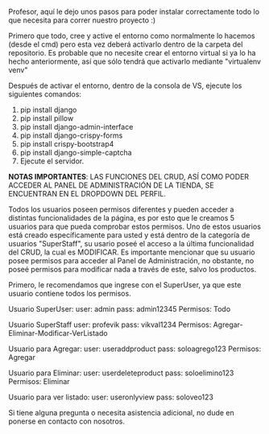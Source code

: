 Profesor, aquí le dejo unos pasos para poder instalar correctamente todo lo que necesita para correr nuestro proyecto :)

Primero que todo, cree y active el entorno como normalmente lo hacemos (desde el cmd) pero esta vez deberá activarlo dentro de la carpeta del repositorio. Es probable que no necesite crear el entorno virtual si ya lo ha hecho anteriormente, así que sólo tendrá que activarlo mediante "virtualenv venv"

Después de activar el entorno, dentro de la consola de VS, ejecute los siguientes comandos:

1. pip install django
2. pip install pillow
3. pip install django-admin-interface
4. pip install django-crispy-forms
5. pip install crispy-bootstrap4
6. pip install django-simple-captcha
7. Ejecute el servidor.

**NOTAS IMPORTANTES**: LAS FUNCIONES DEL CRUD, ASÍ COMO PODER ACCEDER AL PANEL DE ADMINISTRACIÓN DE LA TIENDA, SE ENCUENTRAN EN EL DROPDOWN DEL PERFIL.

Todos los usuarios poseen permisos diferentes y pueden acceder a distintas funcionalidades de la página, es por esto que le creamos 5 usuarios para que pueda comprobar estos permisos. Uno de estos usuarios está creado específicamente para usted y está dentro de la categoría de usuarios "SuperStaff", su usario poseé el acceso a la última funcionalidad del CRUD, la cual es MODIFICAR. Es importante mencionar que su usuario posee permisos para acceder al Panel de Administración, no obstante, no poseé permisos para modificar nada a través de este, salvo los productos.

Primero, le recomendamos que ingrese con el SuperUser, ya que este usuario contiene todos los permisos.

Usuario SuperUser:
user: admin
pass: admin12345
Permisos: Todo

Usuario SuperStaff
user: profevik
pass: vikval1234
Permisos: Agregar-Eliminar-Modificar-VerListado

Usuario para Agregar:
user: useraddproduct
pass: soloagrego123
Permisos: Agregar

Usuario para Eliminar:
user: userdeleteproduct
pass: soloelimino123
Permisos: Eliminar

Usuario para ver listado:
user: useronlyview
pass: soloveo123

Si tiene alguna pregunta o necesita asistencia adicional, no dude en ponerse en contacto con nosotros.

